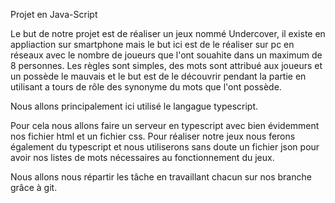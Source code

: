 Projet en Java-Script

Le but de notre projet est de réaliser un jeux nommé Undercover, il existe en appliaction sur smartphone mais le but ici est de le réaliser sur pc en réseaux avec le nombre de joueurs que l'ont souahite dans un maximum de 8 personnes.
Les règles sont simples, des mots sont attribué aux joueurs et un possède le mauvais et le but est de le découvrir pendant la partie en utilisant a tours de rôle des synonyme du mots que l'ont possède. 

Nous allons principalement ici utilisé le langague typescript.

Pour cela nous allons faire un serveur en typescript avec bien évidemment nos fichier html et un fichier css.
Pour réaliser notre jeux nous ferons également du typescript et nous utiliserons sans doute un fichier json pour avoir nos listes de mots nécessaires au fonctionnement du jeux.

Nous allons nous répartir les tâche en travaillant chacun sur nos branche grâce à git.

